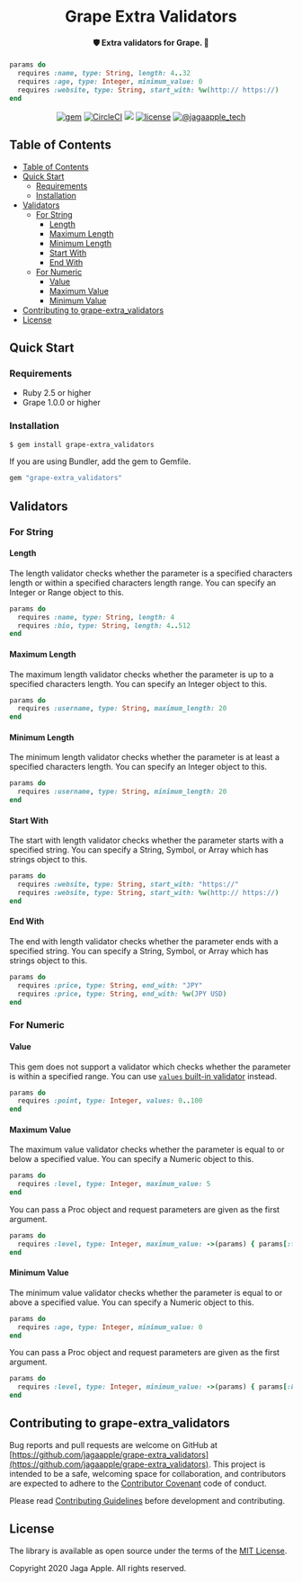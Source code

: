 <h1 align="center">Grape Extra Validators</h1>

<h4 align="center">🛡 Extra validators for Grape. 🍇</h4>

```rb
params do
  requires :name, type: String, length: 4..32
  requires :age, type: Integer, minimum_value: 0
  requires :website, type: String, start_with: %w(http:// https://)
end
```

<div align="center">
<a href="https://rubygems.org/gems/grape-extra_validators"><img src="https://img.shields.io/gem/v/grape-extra_validators" alt="gem"></a>
<a href="https://circleci.com/gh/jagaapple/grape-extra_validators"><img src="https://img.shields.io/circleci/project/github/jagaapple/grape-extra_validators/master.svg" alt="CircleCI"></a>
<a href="https://codecov.io/gh/jagaapple/grape-extra_validators"><img src="https://img.shields.io/codecov/c/github/jagaapple/grape-extra_validators.svg"></a>
<a href="https://opensource.org/licenses/MIT"><img src="https://img.shields.io/github/license/jagaapple/grape-extra_validators.svg" alt="license"></a>
<a href="https://twitter.com/jagaapple_tech"><img src="https://img.shields.io/badge/contact-%40jagaapple_tech-blue.svg" alt="@jagaapple_tech"></a>
</div>

## Table of Contents

<!-- TOC depthFrom:2 -->

- [Table of Contents](#table-of-contents)
- [Quick Start](#quick-start)
  - [Requirements](#requirements)
  - [Installation](#installation)
- [Validators](#validators)
  - [For String](#for-string)
    - [Length](#length)
    - [Maximum Length](#maximum-length)
    - [Minimum Length](#minimum-length)
    - [Start With](#start-with)
    - [End With](#end-with)
  - [For Numeric](#for-numeric)
    - [Value](#value)
    - [Maximum Value](#maximum-value)
    - [Minimum Value](#minimum-value)
- [Contributing to grape-extra_validators](#contributing-to-grape-extra_validators)
- [License](#license)

<!-- /TOC -->


## Quick Start
### Requirements
- Ruby 2.5 or higher
- Grape 1.0.0 or higher

### Installation
```bash
$ gem install grape-extra_validators
```

If you are using Bundler, add the gem to Gemfile.

```bash
gem "grape-extra_validators"
```


## Validators
### For String
#### Length
The length validator checks whether the parameter is a specified characters length or within a specified characters length
range. You can specify an Integer or Range object to this.

```rb
params do
  requires :name, type: String, length: 4
  requires :bio, type: String, length: 4..512
end
```

#### Maximum Length
The maximum length validator checks whether the parameter is up to a specified characters length. You can specify an Integer
object to this.

```rb
params do
  requires :username, type: String, maximum_length: 20
end
```

#### Minimum Length
The minimum length validator checks whether the parameter is at least a specified characters length. You can specify an Integer
object to this.

```rb
params do
  requires :username, type: String, minimum_length: 20
end
```

#### Start With
The start with length validator checks whether the parameter starts with a specified string. You can specify a String, Symbol,
or Array which has strings object to this.

```rb
params do
  requires :website, type: String, start_with: "https://"
  requires :website, type: String, start_with: %w(http:// https://)
end
```

#### End With
The end with length validator checks whether the parameter ends with a specified string. You can specify a String, Symbol,
or Array which has strings object to this.

```rb
params do
  requires :price, type: String, end_with: "JPY"
  requires :price, type: String, end_with: %w(JPY USD)
end
```

### For Numeric
#### Value
This gem does not support a validator which checks whether the parameter is within a specified range. You can use
[`values` built-in validator](https://github.com/ruby-grape/grape#values) instead.

```rb
params do
  requires :point, type: Integer, values: 0..100
end
```

#### Maximum Value
The maximum value validator checks whether the parameter is equal to or below a specified value. You can specify a Numeric
object to this.

```rb
params do
  requires :level, type: Integer, maximum_value: 5
end
```

You can pass a Proc object and request parameters are given as the first argument.

```rb
params do
  requires :level, type: Integer, maximum_value: ->(params) { params[:foo] + 1 }
end
```

#### Minimum Value
The minimum value validator checks whether the parameter is equal to or above a specified value. You can specify a Numeric
object to this.

```rb
params do
  requires :age, type: Integer, minimum_value: 0
end
```

You can pass a Proc object and request parameters are given as the first argument.

```rb
params do
  requires :level, type: Integer, minimum_value: ->(params) { params[:bar] - 1 }
end
```


## Contributing to grape-extra_validators
Bug reports and pull requests are welcome on GitHub at
[https://github.com/jagaapple/grape-extra_validators](https://github.com/jagaapple/grape-extra_validators). This project
is intended to be a safe, welcoming space for collaboration, and contributors are expected to adhere to the
[Contributor Covenant](http://contributor-covenant.org) code of conduct.

Please read [Contributing Guidelines](./.github/CONTRIBUTING.md) before development and contributing.


## License
The library is available as open source under the terms of the [MIT License](http://opensource.org/licenses/MIT).

Copyright 2020 Jaga Apple. All rights reserved.

